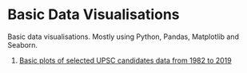# Basic Data Visualisations

Basic data visualisations. Mostly using Python, Pandas, Matplotlib and Seaborn.

1. [Basic plots of selected UPSC candidates data from 1982 to 2019](./upsc_allotment_analysis.ipynb)
